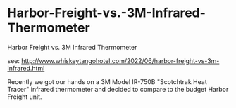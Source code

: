 # Harbor-Freight-vs.-3M-Infrared-Thermometer
Harbor Freight vs. 3M Infrared Thermometer

see: http://www.whiskeytangohotel.com/2022/06/harbor-freight-vs-3m-infrared.html

Recently we got our hands on a 3M Model IR-750B "Scotchtrak Heat Tracer" 
infrared thermometer and decided to compare to the budget Harbor Freight unit.   

